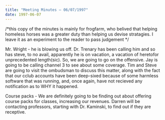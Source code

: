 ```yaml
---
title: "Meeting Minutes – 06/07/1997"
date: 1997-06-07
---
```

/*this copy of the minutes is mainly for frogfarm, who belived   that helping homeless horses was a greater duty than helping us   devise stratagies.  I leave it as an experiment to the reader to   pass judgement */ </p><p>
Mr. Wright - he is blowing us off.  Dr. Trenary has been calling him and so has steve, to no avail, apparently he is on vacation, a vacation of heretofor unprecedented length(sic).  So, we are going to go on the offensive.  Jay is going to be calling channel  3 to see about some coverage.  Tim and Steve are going to visit the ombudsman to discuss this matter, along with the fact that our cclub accounts have been deep-sixed because of some harmless software that was running, and, once again, have not recieved any notification as to WHY it happened. </p><p>
Course packs - We are definitely going to be finding out about offering course packs for classes, increasing our revenues. Darren will be contacting professors, starting with Dr. Kaminski, to find out if they are receptive. </p>
